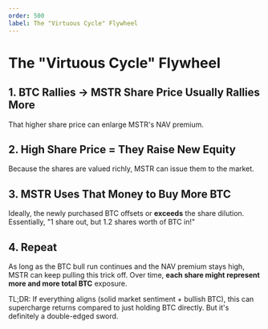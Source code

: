 ```yaml
---
order: 500
label: The "Virtuous Cycle" Flywheel
---
```


# The "Virtuous Cycle" Flywheel

## 1. BTC Rallies → MSTR Share Price Usually Rallies More

That higher share price can enlarge MSTR's NAV premium.

## 2. High Share Price = They Raise New Equity

Because the shares are valued richly, MSTR can issue them to the market.

## 3. MSTR Uses That Money to Buy More BTC

Ideally, the newly purchased BTC offsets or **exceeds** the share dilution. Essentially, "1 share out, but 1.2 shares worth of BTC in!"

## 4. Repeat

As long as the BTC bull run continues and the NAV premium stays high, MSTR can keep pulling this trick off. Over time, **each share might represent more and more total BTC** exposure.

TL;DR: If everything aligns (solid market sentiment + bullish BTC), this can supercharge returns compared to just holding BTC directly. But it's definitely a double-edged sword.
